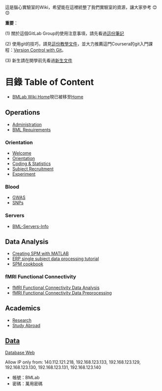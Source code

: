 這是腦心實驗室的Wiki，希望能在這裡統整了我們實驗室的資源，讓大家參考 :blush: :blush:

**重要**：

(1) 關於這個GitLab Group的使用注意事項，請先看過[這份筆記](https://gitlab.com/brain-and-mind-lab/this-gitlab-guideline)

(2) 使用git的技巧，請見[這份教學文件](https://gitlab.com/brain-and-mind-lab/notes-for-bml/notes-for-git)，並大力推薦這門Coursera的git入門課程：[Version Control with Git](https://www.coursera.org/learn/version-control-with-git/home/info)。

(3) 新生請在開學前先看過[新生文件](https://gitlab.com/brain-and-mind-lab/notes-for-bml/bmlab-wiki-home/-/wikis/Operations/Orientation/Welcome)

# 目錄 Table of Content
* [BMLab Wiki Home](https://gitlab.com/brain-and-mind-lab/notes-for-bml/bmlab-wiki-home/-/wikis/Operations/BML-Requirements)現已被移至[Home](https://gitlab.com/brain-and-mind-lab/notes-for-bml/bmlab-wiki-home/-/wikis/home)

## Operations

* [Administration](https://gitlab.com/brain-and-mind-lab/notes-for-bml/bmlab-wiki-home/-/wikis/Operations/Administration)
* [BML Requirements](https://gitlab.com/brain-and-mind-lab/notes-for-bml/bmlab-wiki-home/-/wikis/Operations/BML-Requirements)

### Orientation

* [Welcome](https://gitlab.com/brain-and-mind-lab/notes-for-bml/bmlab-wiki-home/-/wikis/Operations/Orientation/Welcome)
* [Orientation](https://gitlab.com/brain-and-mind-lab/notes-for-bml/bmlab-wiki-home/-/wikis/Operations/Orientation/Orientation)
* [Coding & Statistics](https://gitlab.com/brain-and-mind-lab/notes-for-bml/bmlab-wiki-home/-/wikis/Operations/Orientation/Coding-&-Statistics)
* [Subject Recruitment](https://gitlab.com/brain-and-mind-lab/notes-for-bml/bmlab-wiki-home/-/wikis/Operations/Orientation/Subject-Recruitment)
* [Experiment](https://gitlab.com/brain-and-mind-lab/notes-for-bml/bmlab-wiki-home/-/wikis/Operations/Orientation/Experiment)

### Blood

* [GWAS](https://gitlab.com/brain-and-mind-lab/notes-for-bml/bmlab-wiki-home/-/wikis/Operations/Blood/GWAS)
* [SNPs](https://gitlab.com/brain-and-mind-lab/notes-for-bml/bmlab-wiki-home/-/wikis/Operations/Blood/SNPs)

### Servers
* [BML-Servers-Info](https://gitlab.com/brain-and-mind-lab/notes-for-bml/bmlab-wiki-home/-/wikis/Operations/Servers/BML-Servers-Info)

## Data Analysis

* [Creating SPM with MATLAB](https://gitlab.com/brain-and-mind-lab/notes-for-bml/bmlab-wiki-home/-/wikis/Data-Analysis/Creating-SPM-batch-with-MATLAB)
* [ERP single subject data processing tutorial](https://gitlab.com/brain-and-mind-lab/notes-for-bml/bmlab-wiki-home/-/wikis/Data-Analysis/ERP-single-subject-data-processing-tutorial)
* [SPM cookbook](https://gitlab.com/brain-and-mind-lab/notes-for-bml/bmlab-wiki-home/-/wikis/Data-Analysis/SPM-cookbook)

### fMRI Functional Connectivity

* [fMRI Functional Connectivity Data Analysis](https://gitlab.com/brain-and-mind-lab/notes-for-bml/bmlab-wiki-home/-/wikis/Data-Analysis/fMRI-Functional-Connectivity/fMRI-Functional-Connectivity-Data-Analysis)
* [fMRI Functional Connectivity Data Preprocessing](https://gitlab.com/brain-and-mind-lab/notes-for-bml/bmlab-wiki-home/-/wikis/Data-Analysis/fMRI-Functional-Connectivity/fMRI-Functional-Connectivity-Data-Preprocessing)

## Academics

* [Research](https://gitlab.com/brain-and-mind-lab/notes-for-bml/bmlab-wiki-home/-/wikis/Academics/Research)
* [Study Abroad](https://gitlab.com/brain-and-mind-lab/notes-for-bml/bmlab-wiki-home/-/wikis/Academics/Study-abroad)

## [Data](#http://140.112.123.8/BMLab_DB/)

[Database Web](http://140.112.123.8/BMLab_DB/)

Allow IP only from: 140.112.121.218, 192.168.123.133, 192.168.123.129, 192.168.123.130, 192.168.123.131, 192.168.123.140

- 帳號：BMLab
- 密碼：萬用密碼